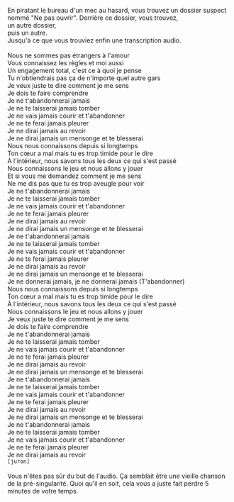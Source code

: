 En piratant le bureau d'un mec au hasard, vous trouvez un dossier suspect nommé "Ne pas ouvrir". Derrière ce dossier, vous trouvez,<br> un autre dossier, <br> puis un autre. <br> Jusqu'à ce que vous trouviez enfin une transcription audio.
<br><br>Nous ne sommes pas étrangers à l'amour
<br>Vous connaissez les règles et moi aussi
<br>Un engagement total, c'est ce à quoi je pense
<br>Tu n'obtiendrais pas ça de n'importe quel autre gars
<br>Je veux juste te dire comment je me sens
<br>Je dois te faire comprendre
<br>Je ne t'abandonnerai jamais
<br>Je ne te laisserai jamais tomber
<br>Je ne vais jamais courir et t'abandonner
<br>Je ne te ferai jamais pleurer
<br>Je ne dirai jamais au revoir
<br>Je ne dirai jamais un mensonge et te blesserai
<br>Nous nous connaissons depuis si longtemps
<br>Ton cœur a mal mais tu es trop timide pour le dire
<br>À l'intérieur, nous savons tous les deux ce qui s'est passé
<br>Nous connaissons le jeu et nous allons y jouer
<br>Et si vous me demandez comment je me sens
<br>Ne me dis pas que tu es trop aveugle pour voir
<br>Je ne t'abandonnerai jamais
<br>Je ne te laisserai jamais tomber
<br>Je ne vais jamais courir et t'abandonner
<br>Je ne te ferai jamais pleurer
<br>Je ne dirai jamais au revoir
<br>Je ne dirai jamais un mensonge et te blesserai
<br>Je ne t'abandonnerai jamais
<br>Je ne te laisserai jamais tomber
<br>Je ne vais jamais courir et t'abandonner
<br>Je ne te ferai jamais pleurer
<br>Je ne dirai jamais au revoir
<br>Je ne dirai jamais un mensonge et te blesserai
<br>Je ne donnerai jamais, je ne donnerai jamais
(T'abandonner)
<br>Nous nous connaissons depuis si longtemps
<br>Ton cœur a mal mais tu es trop timide pour le dire
<br>À l'intérieur, nous savons tous les deux ce qui s'est passé
<br>Nous connaissons le jeu et nous allons y jouer
<br>Je veux juste te dire comment je me sens
<br>Je dois te faire comprendre
<br>Je ne t'abandonnerai jamais
<br>Je ne te laisserai jamais tomber
<br>Je ne vais jamais courir et t'abandonner
<br>Je ne te ferai jamais pleurer
<br>Je ne dirai jamais au revoir
<br>Je ne dirai jamais un mensonge et te blesserai
<br>Je ne t'abandonnerai jamais
<br>Je ne te laisserai jamais tomber
<br>Je ne vais jamais courir et t'abandonner
<br>Je ne te ferai jamais pleurer
<br>Je ne dirai jamais au revoir
<br>Je ne dirai jamais un mensonge et te blesserai
<br>Je ne t'abandonnerai jamais
<br>Je ne te laisserai jamais tomber
<br>Je ne vais jamais courir et t'abandonner
<br>Je ne te ferai jamais pleurer
<br>Je ne dirai jamais au revoir
 <br>`[juron]`<br>
<br>Vous n'êtes pas sûr du but de l'audio. Ça semblait être une vieille chanson de la pré-singularité. Quoi qu'il en soit, cela vous a juste fait perdre 5 minutes de votre temps.
